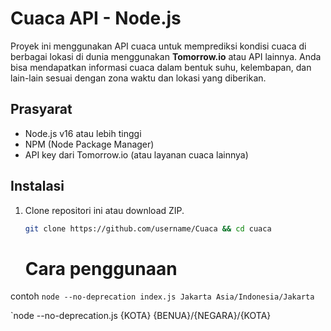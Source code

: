 # Cuaca API - Node.js

Proyek ini menggunakan API cuaca untuk memprediksi kondisi cuaca di berbagai lokasi di dunia menggunakan **Tomorrow.io** atau API lainnya. Anda bisa mendapatkan informasi cuaca dalam bentuk suhu, kelembapan, dan lain-lain sesuai dengan zona waktu dan lokasi yang diberikan.

## Prasyarat

- Node.js v16 atau lebih tinggi
- NPM (Node Package Manager)
- API key dari Tomorrow.io (atau layanan cuaca lainnya)

## Instalasi

1. Clone repositori ini atau download ZIP.
   
   ```bash
   git clone https://github.com/username/Cuaca && cd cuaca
   ```

   # Cara penggunaan

contoh
 `node --no-deprecation index.js Jakarta Asia/Indonesia/Jakarta`

`node --no-deprecation.js {KOTA} {BENUA}/{NEGARA}/{KOTA}
 
